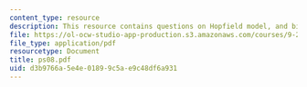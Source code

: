 ```yaml
---
content_type: resource
description: This resource contains questions on Hopfield model, and binary patterns.
file: https://ol-ocw-studio-app-production.s3.amazonaws.com/courses/9-29j-introduction-to-computational-neuroscience-spring-2004/d3b9766a5e4e01899c5ae9c48df6a931_ps08.pdf
file_type: application/pdf
resourcetype: Document
title: ps08.pdf
uid: d3b9766a-5e4e-0189-9c5a-e9c48df6a931
---
```

